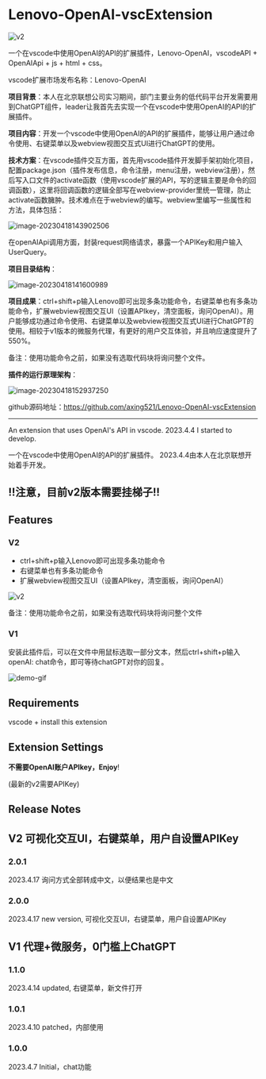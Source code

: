 # Lenovo-OpenAI-vscExtension

![v2](https://lenovo-openai-demo.oss-cn-beijing.aliyuncs.com/v2.gif)

一个在vscode中使用OpenAI的API的扩展插件，Lenovo-OpenAI，vscodeAPI + OpenAIApi + js + html + css。

vscode扩展市场发布名称：Lenovo-OpenAI

**项目背景**：本人在北京联想公司实习期间，部门主要业务的低代码平台开发需要用到ChatGPT组件，leader让我首先去实现一个在vscode中使用OpenAI的API的扩展插件。

**项目内容**：开发一个vscode中使用OpenAI的API的扩展插件，能够让用户通过命令使用、右键菜单以及webview视图交互式UI进行ChatGPT的使用。

**技术方案**：在vscode插件交互方面，首先用vscode插件开发脚手架初始化项目，配置package.json（插件发布信息，命令注册，menu注册，webview注册），然后写入口文件的activate函数（使用vscode扩展的API，写的逻辑主要是命令的回调函数），这里将回调函数的逻辑全部写在webview-provider里统一管理，防止activate函数臃肿。技术难点在于webview的编写。webview里编写一些属性和方法，具体包括：

![image-20230418143902506](https://lenovo-openai-demo.oss-cn-beijing.aliyuncs.com/image-20230418143902506.png)

在openAIApi调用方面，封装request网络请求，暴露一个APIKey和用户输入UserQuery。

**项目目录结构**：

![image-20230418141600989](https://lenovo-openai-demo.oss-cn-beijing.aliyuncs.com/image-20230418141600989.png)

**项目成果**：ctrl+shift+p输入Lenovo即可出现多条功能命令，右键菜单也有多条功能命令，扩展webview视图交互UI（设置APIkey，清空面板，询问OpenAI）。用户能够成功通过命令使用、右键菜单以及webview视图交互式UI进行ChatGPT的使用。相较于v1版本的微服务代理，有更好的用户交互体验，并且响应速度提升了550%。

备注：使用功能命令之前，如果没有选取代码块将询问整个文件。

**插件的运行原理架构**：

![image-20230418152937250](https://lenovo-openai-demo.oss-cn-beijing.aliyuncs.com/image-20230418152937250.png)

github源码地址：https://github.com/axing521/Lenovo-OpenAI-vscExtension

---

An extension that uses OpenAI's API in vscode. 2023.4.4 I started to develop.

一个在vscode中使用OpenAI的API的扩展插件。 2023.4.4由本人在北京联想开始着手开发。

## !!注意，目前v2版本需要挂梯子!!

## Features

### V2

* ctrl+shift+p输入Lenovo即可出现多条功能命令
* 右键菜单也有多条功能命令
* 扩展webview视图交互UI（设置APIkey，清空面板，询问OpenAI）

![v2](https://lenovo-openai-demo.oss-cn-beijing.aliyuncs.com/v2.gif)

备注：使用功能命令之前，如果没有选取代码块将询问整个文件

### V1

安装此插件后，可以在文件中用鼠标选取一部分文本，然后ctrl+shift+p输入openAI: chat命令，即可等待chatGPT对你的回复。

![demo-gif](https://lenovo-openai-demo.oss-cn-beijing.aliyuncs.com/demo.gif)

## Requirements

vscode + install this extension


## Extension Settings

**不需要OpenAI账户APIkey，Enjoy**!

(最新的v2需要APIKey)


## Release Notes

## V2 可视化交互UI，右键菜单，用户自设置APIKey

### 2.0.1

2023.4.17 询问方式全部转成中文，以便结果也是中文

### 2.0.0

2023.4.17 new version, 可视化交互UI，右键菜单，用户自设置APIKey


## V1 代理+微服务，0门槛上ChatGPT

### 1.1.0

2023.4.14 updated, 右键菜单，新文件打开

### 1.0.1

2023.4.10 patched，内部使用

### 1.0.0

2023.4.7 Initial，chat功能
